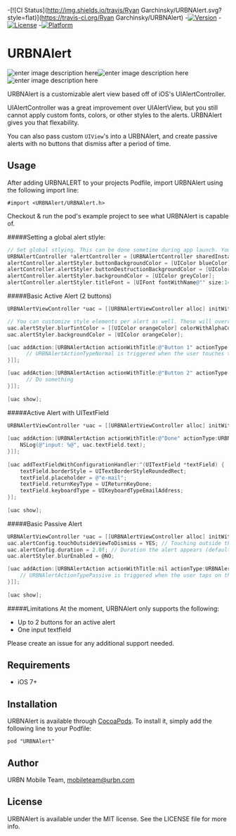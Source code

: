 -[![CI Status](http://img.shields.io/travis/Ryan Garchinsky/URBNAlert.svg?style=flat)](https://travis-ci.org/Ryan Garchinsky/URBNAlert)
-[![Version](https://img.shields.io/cocoapods/v/URBNAlert.svg?style=flat)](http://cocoadocs.org/docsets/URBNAlert)
-[![License](https://img.shields.io/cocoapods/l/URBNAlert.svg?style=flat)](http://cocoadocs.org/docsets/URBNAlert)
-[![Platform](https://img.shields.io/cocoapods/p/URBNAlert.svg?style=flat)](http://cocoadocs.org/docsets/URBNAlert)

# URBNAlert
![enter image description here](http://i.imgur.com/ATcXC3am.png)![enter image description here](http://i.imgur.com/mrX9ae7m.png)![enter image description here](http://i.imgur.com/EKxFP2Dm.png)

URBNAlert is a customizable alert view based off of iOS's UIAlertController.

UIAlertController was a great improvement over UIAlertView, but you still cannot apply custom fonts, colors, or other styles to the alerts. URBNAlert gives you that flexability.

You can also pass custom `UIView`'s into a URBNAlert, and create passive alerts with no buttons that dismiss after a period of time.

## Usage

After adding URBNALERT to your projects Podfile, import URBNAlert using the following import line:

`#import <URBNAlert/URBNAlert.h>`

Checkout & run the pod's example project to see what URBNAlert is capable of. 

#####Setting a global alert stlyle:
```objective-c
// Set global stlying. This can be done sometime during app launch. You can change style options per alert as well.
URBNAlertController *alertController = [URBNAlertController sharedInstance];
alertController.alertStyler.buttonBackgroundColor = [UIColor blueColor];
alertController.alertStyler.buttonDestructionBackgroundColor = [UIColor greenColor];
alertController.alertStyler.backgroundColor = [UIColor greyColor];
alertController.alertStyler.titleFont = [UIFont fontWithName@"" size:14.f]; 
```

#####Basic Active Alert (2 buttons)
```objective-c
URBNAlertViewController *uac = [[URBNAlertViewController alloc] initWithTitle:@"The Title of my message can be up to 2 lines long. It wraps and centers." message:@"And the message that is a bunch of text. And the message that is a bunch of text. And the message that is a bunch of text."];

// You can customize style elements per alert as well. These will override the global style just for this alert.
uac.alertStyler.blurTintColor = [[UIColor orangeColor] colorWithAlphaComponent:0.4];
uac.alertStyler.backgroundColor = [UIColor orangeColor];

[uac addAction:[URBNAlertAction actionWithTitle:@"Button 1" actionType:URBNAlertActionTypeNormal actionCompleted:^(URBNAlertAction *action) {
      // URBNAlertActionTypeNormal is triggered when the user touches the button specified by this action
}]];

[uac addAction:[URBNAlertAction actionWithTitle:@"Button 2" actionType:URBNAlertActionTypeNormal actionCompleted:^(URBNAlertAction *action) {
      // Do something
}]];
    
[uac show];
```

#####Active Alert with UITextField
```objective-c
URBNAlertViewController *uac = [[URBNAlertViewController alloc] initWithTitle:@"Input Alert" message:@"Message and message and message and going on forever and ever. Message and message and message and going on forever and ever. Message and message and message and going on forever and ever. Message and message and message and going on forever and ever. and message and message and going on forever and ever." view:nil];
    
[uac addAction:[URBNAlertAction actionWithTitle:@"Done" actionType:URBNAlertActionTypeNormal actionCompleted:^(URBNAlertAction *action) {
    NSLog(@"input: %@", uac.textField.text);
}]];
    
[uac addTextFieldWithConfigurationHandler:^(UITextField *textField) {
    textField.borderStyle = UITextBorderStyleRoundedRect;
    textField.placeholder = @"e-mail";
    textField.returnKeyType = UIReturnKeyDone;
    textField.keyboardType = UIKeyboardTypeEmailAddress;
}];
    
[uac show];
```

#####Basic Passive Alert
```objective-c
URBNAlertViewController *uac = [[URBNAlertViewController alloc] initWithTitle:@"The Title of my message can be up to 2 lines long. It wraps and centers." message:@"And the message that is a bunch of text. And the message that is a bunch of text. And the message that is a bunch of text."];
uac.alertConfig.touchOutsideViewToDismiss = YES; // Touching outside the alert view will dismiss the alert (only for passive alerts)
uac.alertConfig.duration = 2.0f; // Duration the alert appears (default calculates time based on the amount of text in the title and message. For passive alerts only)
uac.alertStyler.blurEnabled = @NO;

[uac addAction:[URBNAlertAction actionWithTitle:nil actionType:URBNAlertActionTypePassive actionCompleted:^(URBNAlertAction *action) {
    // URBNAlertActionTypePassive is triggered when the user taps on the actual alert view only for passive. Do something here, ie push a new view controller. For passive alerts only.
}]];
    
[uac show];
```

#####Limitations
At the moment, URBNAlert only supports the following:
- Up to 2 buttons for an active alert
- One input textfield

Please create an issue for any additional support needed.

## Requirements

- iOS 7+

## Installation

URBNAlert is available through [CocoaPods](http://cocoapods.org). To install
it, simply add the following line to your Podfile:

    pod "URBNAlert"

## Author

URBN Mobile Team, mobileteam@urbn.com

## License

URBNAlert is available under the MIT license. See the LICENSE file for more info.

